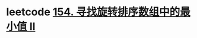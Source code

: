 # leetcode [154. 寻找旋转排序数组中的最小值 II](https://leetcode.cn/problems/find-minimum-in-rotated-sorted-array-ii/)

